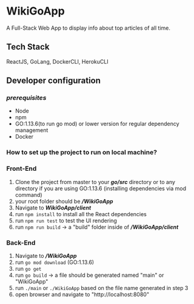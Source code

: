 # WikiGoApp
A Full-Stack Web App to display info about top articles of all time.

## Tech Stack
ReactJS, GoLang, DockerCLI, HerokuCLI

## Developer configuration

### *prerequisites*
- Node
- npm
- GO:1.13.6(to run go mod) or lower version for regular dependency management
- Docker 

### How to set up the project to run on local machine?

### Front-End
1. Clone the project from master to your ***go/src*** directory or to any directory if you are using GO:1.13.6 (installing dependencies via mod command)
2. your root folder should be ***/WikiGoApp***
3. Navigate to ***WikiGoApp/client***
4. run ```npm install``` to install all the React dependencies
5. run ```npm run test``` to test the UI rendering
6. run ```npm run build``` -> a "build" folder inside of ***/WikiGoApp/client***

### Back-End
1. Navigate to ***/WikiGoApp***
2. run ```go mod download``` (GO:1.13.6)
2. run ```go get``` 
3. run ```go build``` -> a file should be generated named "main" or "WikiGoApp"
4. run ```./main``` or ```./WikiGoApp``` based on the file name generated in step 3
5. open browser and navigate to "http://localhost:8080"







